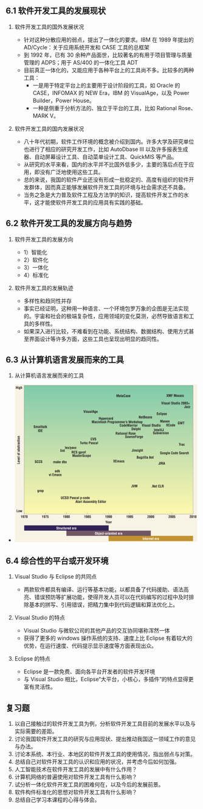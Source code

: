 ## 6.1 软件开发工具的发展现状

1. 软件开发工具的国外发展状况

   - 针对这种分散应用的弱点，提出了一体化的要求。IBM 在 1989 年提出的 AD/Cycle：关于应用系统开发和 CASE 工具的总框架
   - 到 1992 年，已有 30 余种产品面世，比较著名的有用于项目管理与质量管理的 ADPS；用于 AS/400 的一体化工具 ADT
   - 目前真正一体化的，又能应用于各种平台上的工具尚不多。比较多的两种工具：
     - 一是用于特定平台上的主要用于设计阶段的工具，如 Oracle 的 CASE，INFOMAX 的 NEW Era，IBM 的 VisualAge，以及 Power Builder，Power House。
     - 一种是侧重于分析方法的、独立于平台的工具，比如 Rational Rose、MARK V。

2. 软件开发工具的国内发展状况
   - 八十年代初期，软件工作环境的概念被介绍到国内。许多大学及研究单位也进行了相应的研究开发工作，比如 AutoDbase III 以及许多报表生成器、自动屏幕设计工具、自动菜单设计工具、QuickMIS 等产品。
   - 从研究的水平来看，国内的水平并不比国外低多少，主要的落后点在于应用，即没有广泛地使用这些工具。
   - 总的来说，我国的软件产业还没有形成一批稳定的、高度有组织的软件开发群体，因而真正能够发展软件开发工具的环境与社会需求还不具备。
   - 当务之急是大力普及软件工程及方法学的知识，提高软件开发工作的水平，这才能使软件开发工具的应用具有实践的基础。

## 6.2 软件开发工具的发展方向与趋势

1. 软件开发工具的发展方向

   - 1）智能化
   - 2）软件化
   - 3）一体化
   - 4）标准化

2. 软件开发工具的发展轨迹
   - 多样性和趋同性并存
   - 事实已经证明，这种用一种语言、一个环境包罗万象的企图是无法实现的。宇宙和社会的极端复杂性，应用领域的变化莫测，必然导致语言和工具的多样性。
   - 如果深入进行比较，不难看到在功能、系统结构、数据结构、使用方式甚至界面设计等许多方面，这些工具也呈现出明显的趋同性。

## 6.3 从计算机语言发展而来的工具

1. 从计算机语言发展而来的工具

- ![image](./assets/img-1.png)

## 6.4 综合性的平台或开发环境

1. Visual Studio 与 Eclipse 的共同点

   - 两款软件都具有编译、运行等基本功能，以都具备了代码援助、语法高亮、错误预防等扩展功能，使得开发人员可以在代码编写的过程中及时排除基本的拼写、引用错误，把精力集中到代码逻辑和算法优化上。

2. Visual Studio 的特点

   - Visual Studio 与微软公司的其他产品的交互协同堪称浑然一体
   - 获得了更多的 windows 操作系统的支持、速度上比 Eclipse 有着较大的优势，在运行速度、代码提示显示速度等方面表现出众。

3. Eclipse 的特点
   - Eclipse 是一款免费、面向各平台开发者的软件开发环境
   - 与 Visual Studio 相比，Eclipse“大平台，小核心，多插件”的特点显得更富有灵活性。

## 复习题

1. 以自己接触过的软件开发工具为例，分析软件开发工具目前的发展水平以及与实际需要的差距。
2. 讨论我国软件开发工具的研究与应用现状、提出推动我国这一领域工作的意见与办法。
3. 讨论本系统、本行业、本地区的软件开发工具的使用情况，指出弱点与对策。
4. 总结自己对软件开发工具的认识和应用的状况，并考虑今后如何加强。
5. 人工智能技术在软件开发工具的发展中有什么作用？
6. 计算机网络的普遍使用对软件开发工具有什么影响？
7. 试分析一体化软件开发工具的困难何在，以及今后的发展前景。
8. 软件构件标准化的思想对软件开发工具有什么影响？
9. 总结自己学习本课程的心得与体会。
